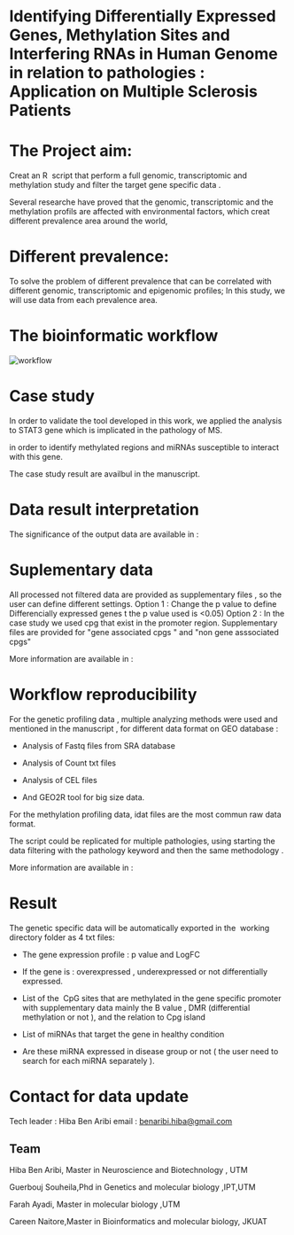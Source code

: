 # Identifying Differentially Expressed Genes, Methylation Sites and Interfering RNAs in Human Genome in relation to pathologies : Application on Multiple Sclerosis Patients 

# The Project aim:
Creat an R  script that perform a full genomic, transcriptomic and methylation study  and filter the target gene specific data .

Several researche  have proved that the genomic, transcriptomic and the methylation profils are affected with environmental factors, which creat different prevalence area around the world,

# Different prevalence:

To solve the problem of different prevalence that can be correlated with different genomic, transcriptomic and epigenomic profiles; 
In this study, we will use data from each prevalence area.


# The bioinformatic workflow
![workflow](https://user-images.githubusercontent.com/73958439/163676806-83611165-1435-47a1-822c-82b354d1ad5b.jpg)

# Case study
In order to validate the tool developed in this work, we applied the analysis to STAT3 gene which is implicated in the pathology of MS. 

in order to identify methylated regions and miRNAs susceptible to interact with this gene.

The case study result are availbul in the manuscript.

# Data result interpretation

The significance of the output data are  available in : 

# Suplementary data

All processed not filtered data are provided as supplementary files , so the user can define different settings.
Option 1 : Change the p value to define  Differencially expressed genes  t the p value used is <0.05)
Option 2 : In the case study we used cpg that exist in the promoter region.
Supplementary files are provided for "gene associated cpgs " and "non gene asssociated cpgs"

More information are available in : 

# Workflow reproducibility

For the genetic profiling data , multiple analyzing methods were used and mentioned in the manuscript , for different data format on GEO database : 

- Analysis of Fastq files from SRA database

- Analysis of Count txt files

- Analysis of CEL files

- And GEO2R tool for big size data.

For the methylation profiling data, idat files are the most commun raw data format.

The script could be replicated for multiple pathologies, using starting the data filtering with the pathology keyword and then the same methodology .

More information are available in : 

# Result 

The genetic specific data will be automatically exported in the  working directory folder as 4 txt files:

- The gene expression profile : p value and LogFC

- If the gene is : overexpressed , underexpressed or not differentially expressed.

- List of the  CpG sites that are methylated in the gene specific promoter with supplementary data mainly the B value , DMR (differential methylation or not ), and  the relation to Cpg island

- List of miRNAs that target the gene in healthy condition

- Are these miRNA expressed in disease group or not ( the user need to search for each miRNA separately ).


# Contact for data update 
Tech leader : Hiba Ben Aribi
email : benaribi.hiba@gmail.com


## Team 
Hiba Ben Aribi, Master in Neuroscience and Biotechnology , UTM

Guerbouj Souheila,Phd in Genetics and molecular biology ,IPT,UTM

Farah Ayadi, Master in molecular biology ,UTM

Careen Naitore,Master in Bioinformatics and molecular biology, JKUAT



